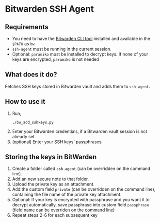 # Bitwarden SSH Agent

## Requirements
* You need to have the [Bitwarden CLI tool](https://github.com/bitwarden/cli) installed and available in the `$PATH` as `bw`.
* `ssh-agent` must be running in the current session.
* Optional: `paramiko` must be installed to decrypt keys. If none of your keys are encrypted, `paramiko` is not needed

## What does it do?
Fetches SSH keys stored in Bitwarden vault and adds them to `ssh-agent`.

##  How to use it
1. Run,
   ```shell
   ./bw_add_sshkeys.py
   ```
2. Enter your Bitwarden credentials, if a Bitwarden vault session is not already set.
3. (optional) Enter your SSH keys' passphrases.


## Storing the keys in BitWarden
1. Create a folder called `ssh-agent` (can be overridden on the command line).
2. Add an new secure note to that folder.
3. Upload the private key as an attachment.
4. Add the custom field `private` (can be overridden on the command line), containing the file name of the private key attachment.
5. Optional: If your key is encrypted with passphrase and you want it to decrypt automatically, save passphrase into custom field `passphrase` (field name can be overriden on the command line)
6. Repeat steps 2-6 for each subsequent key
